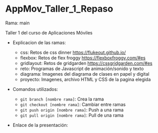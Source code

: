 # AppMov_Taller_1_Repaso

Rama: main

Taller 1 del curso de Aplicaciones Móviles

- Explicacion de las ramas:

  - css: Retos de css dinner https://flukeout.github.io/
  - flexbox: Retos de flex froggy https://flexboxfroggy.com/#es
  - gridlayout: Retos de gridgarden https://cssgridgarden.com/#es
  - reto: Programas de Javascript de animación/sonido y texto
  - diagrama: Imagenes del diagrama de clases en papel y digital
  - proyecto: Imagenes, archivo HTML y CSS de la pagina elegida

- Comandos utilizados:
  - `git branch [nombre rama]`: Crea la rama
  - `git checkout [nombre rama]`: Cambiar entre ramas
  - `git push origin [nombre rama]`: Push a una rama
  - `git pull origin [nombre rama]`: Pull de una rama

- Enlace de la presentación: 
